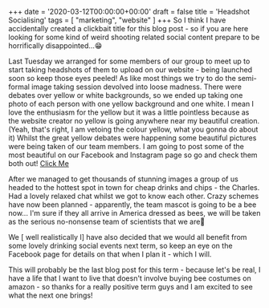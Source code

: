 +++
date = '2020-03-12T00:00:00+00:00'
draft = false
title = 'Headshot Socialising'
tags = [
    "marketing",
    "website"
]
+++
So I think I have accidentally created a clickbait title for this blog post - so if you are here looking for some kind of weird shooting related social content prepare to be horrifically disappointed...😁

Last Tuesday we arranged for some members of our group to meet up to start taking headshots of them to upload on our website - being launched soon so keep those eyes peeled! As like most things we try to do the semi-formal image taking session devolved into loose madness. There were debates over yellow or white backgrounds, so we ended up taking one photo of each person with one yellow background and one white. I mean I love the enthusiasm for the yellow but it was a little pointless because as the website creator no yellow is going anywhere near my beautiful creation. (Yeah, that's right, I am vetoing the colour yellow, what you gonna do about it)
Whilst the great yellow debates were happening some beautiful pictures were being taken of our team members. I am going to post some of the most beautiful on our Facebook and Instagram page so go and check them both out! [Click Me](https://www.instagram.com/yorkaerospace)

After we managed to get thousands of stunning images a group of us headed to the hottest spot in town for cheap drinks and chips - the Charles. Had a lovely relaxed chat whilst we got to know each other. Crazy schemes have now been planned - apparently, the team mascot is going to be a bee now... I'm sure if they all arrive in America dressed as bees, we will be taken as the serious no-nonsense team of scientists that we are💪

We [ well realistically I] have also decided that we would all benefit from some lovely drinking social events next term, so keep an eye on the Facebook page for details on that when I plan it - which I will.

This will probably be the last blog post for this term - because let's be real, I have a life that I want to live that doesn't involve buying bee costumes on amazon - so thanks for a really positive term guys and I am excited to see what the next one brings! 